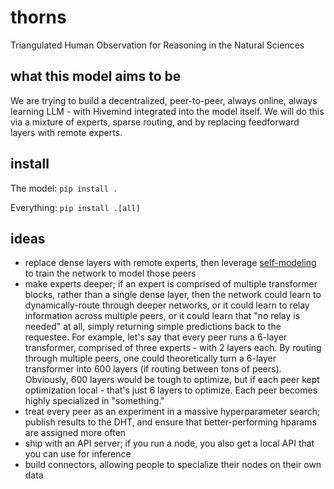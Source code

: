 # thorns

Triangulated Human Observation for Reasoning in the Natural Sciences

## what this model aims to be

We are trying to build a decentralized, peer-to-peer, always online, always learning LLM - with Hivemind integrated into the model itself. We will do this via a mixture of experts, sparse routing, and by replacing feedforward layers with remote experts.

## install

The model: `pip install .`

Everything: `pip install .[all]`

## ideas

- replace dense layers with remote experts, then leverage [self-modeling](https://arxiv.org/abs/2407.10188) to train the network to model those peers
- make experts deeper; if an expert is comprised of multiple transformer blocks, rather than a single dense layer, then the network could learn to dynamically-route through deeper networks, or it could learn to relay information across multiple peers, or it could learn that "no relay is needed" at all, simply returning simple predictions back to the requestee. For example, let's say that every peer runs a 6-layer transformer, comprised of three experts - with 2 layers each. By routing through multiple peers, one could theoretically turn a 6-layer transformer into 600 layers (if routing between tons of peers). Obviously, 600 layers would be tough to optimize, but if each peer kept optimization local - that's just 6 layers to optimize. Each peer becomes highly specialized in "something."
- treat every peer as an experiment in a massive hyperparameter search; publish results to the DHT, and ensure that better-performing hparams are assigned more often
- ship with an API server; if you run a node, you also get a local API that you can use for inference
- build connectors, allowing people to specialize their nodes on their own data